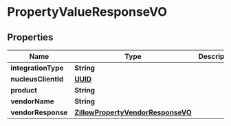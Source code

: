 
# PropertyValueResponseVO

## Properties
Name | Type | Description | Notes
------------ | ------------- | ------------- | -------------
**integrationType** | **String** |  |  [optional]
**nucleusClientId** | [**UUID**](UUID.md) |  |  [optional]
**product** | **String** |  |  [optional]
**vendorName** | **String** |  |  [optional]
**vendorResponse** | [**ZillowPropertyVendorResponseVO**](ZillowPropertyVendorResponseVO.md) |  |  [optional]



